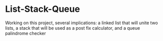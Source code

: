 # List-Stack-Queue
Working on this project, several implications: a linked list that will unite two lists, a stack that will be used as a post fix calculator, and a queue palindrome checker 
